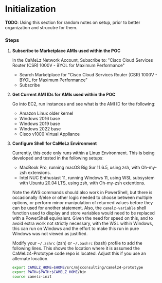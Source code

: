 # Initialization

**TODO**: Using this section for random notes on setup, prior to better organization and strucutre for them.


### Steps
1.  **Subscribe to Marketplace AMIs used within the POC**

    In the CaMeLz Network Account, Subscribe to: "Cisco Cloud Services Router (CSR) 1000V - BYOL for Maximum Performance"
    - Search Marketplace for "Cisco Cloud Services Router (CSR) 1000V - BYOL for Maximum Performance"
    - Subscribe

1.  **Get Current AMI IDs for AMIs used within the POC**

    Go into EC2, run instances and see what is the AMI ID for the following:
    - Amazon Linux older kernel
    - Windows 2016 base
    - Windows 2019 base
    - Windows 2022 base
    - Cisco v1000 Virtual Appliance

1.  **Configure Shell for CaMeLz Environment**

    Currently, this code only runs within a Linux Environment. This is being developed and tested in the following setups:
    - MacBook Pro, running macOS Big Sur 11.6.5, using zsh, with Oh-my-zsh extensions.
    - Intel NUC Enthusiast 11, running Windows 11, using WSL subsystem with Ubuntu 20.04 LTS, using zsh, with Oh-my-zsh
      extentions.

    Note the AWS commands should also work in PowerShell, but there is occasionally if/else or other logic needed to
    choose between multiple options, or perform minor manipulation of returned values before they can be used for another
    statement. Also, the `camelz-variable` shell function used to display and store variables would need to be replaced
    with a PowerShell equivalent. Given the need for speed on this, and to avoid extra work not strictly necessary,
    with the WSL within Windows, this can run on Windows and the effort to make this run in pure Windows was not viewed
    as justified.

    Modify your `~/.zshrc` (zsh) or `~/.bashrc` (bash) profile to add the following lines. This shows the location where
    it is assumed the CaMeLz4-Prototype code repo is located. Adjust this if you use an alternate location.

    ```bash
    export CAMELZ_HOME=$HOME/src/mjcconsulting/camelz4-prototype
    export PATH=$PATH:$CAMELZ_HOME/bin
    source camelz-init
    ```


